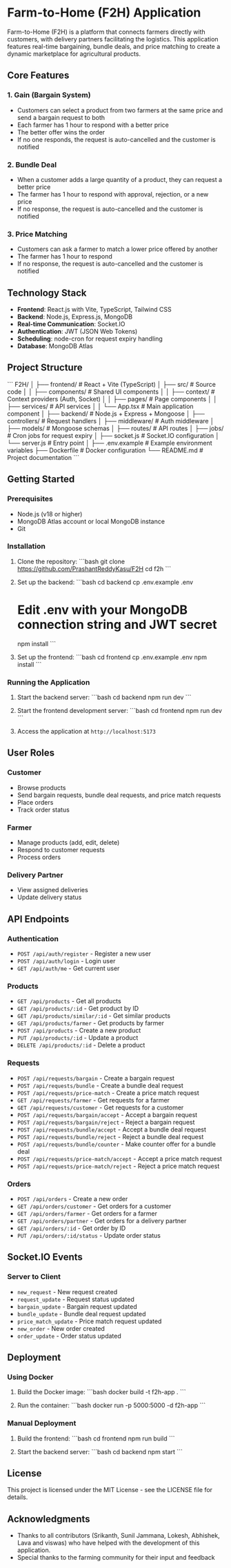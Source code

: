 # Farm-to-Home (F2H) Application

Farm-to-Home (F2H) is a platform that connects farmers directly with customers, with delivery partners facilitating the logistics. This application features real-time bargaining, bundle deals, and price matching to create a dynamic marketplace for agricultural products.

## Core Features

### 1. Gain (Bargain System)
- Customers can select a product from two farmers at the same price and send a bargain request to both
- Each farmer has 1 hour to respond with a better price
- The better offer wins the order
- If no one responds, the request is auto-cancelled and the customer is notified

### 2. Bundle Deal
- When a customer adds a large quantity of a product, they can request a better price
- The farmer has 1 hour to respond with approval, rejection, or a new price
- If no response, the request is auto-cancelled and the customer is notified

### 3. Price Matching
- Customers can ask a farmer to match a lower price offered by another
- The farmer has 1 hour to respond
- If no response, the request is auto-cancelled and the customer is notified

## Technology Stack

- **Frontend**: React.js with Vite, TypeScript, Tailwind CSS
- **Backend**: Node.js, Express.js, MongoDB
- **Real-time Communication**: Socket.IO
- **Authentication**: JWT (JSON Web Tokens)
- **Scheduling**: node-cron for request expiry handling
- **Database**: MongoDB Atlas

## Project Structure

\`\`\`
F2H/
│
├── frontend/             # React + Vite (TypeScript)
│   ├── src/              # Source code
│   │   ├── components/   # Shared UI components
│   │   ├── context/      # Context providers (Auth, Socket)
│   │   ├── pages/        # Page components
│   │   ├── services/     # API services
│   │   └── App.tsx       # Main application component
│
├── backend/              # Node.js + Express + Mongoose
│   ├── controllers/      # Request handlers
│   ├── middleware/       # Auth middleware
│   ├── models/           # Mongoose schemas
│   ├── routes/           # API routes
│   ├── jobs/             # Cron jobs for request expiry
│   ├── socket.js         # Socket.IO configuration
│   └── server.js         # Entry point
│
├── .env.example          # Example environment variables
├── Dockerfile            # Docker configuration
└── README.md             # Project documentation
\`\`\`

## Getting Started

### Prerequisites

- Node.js (v18 or higher)
- MongoDB Atlas account or local MongoDB instance
- Git

### Installation

1. Clone the repository:
   \`\`\`bash
   git clone https://github.com/PrashantReddyKasu/F2H
   cd f2h
   \`\`\`

2. Set up the backend:
   \`\`\`bash
   cd backend
   cp .env.example .env
   # Edit .env with your MongoDB connection string and JWT secret
   npm install
   \`\`\`

3. Set up the frontend:
   \`\`\`bash
   cd frontend
   cp .env.example .env
   npm install
   \`\`\`

### Running the Application

1. Start the backend server:
   \`\`\`bash
   cd backend
   npm run dev
   \`\`\`

2. Start the frontend development server:
   \`\`\`bash
   cd frontend
   npm run dev
   \`\`\`

3. Access the application at `http://localhost:5173`

## User Roles

### Customer
- Browse products
- Send bargain requests, bundle deal requests, and price match requests
- Place orders
- Track order status

### Farmer
- Manage products (add, edit, delete)
- Respond to customer requests
- Process orders

### Delivery Partner
- View assigned deliveries
- Update delivery status

## API Endpoints

### Authentication
- `POST /api/auth/register` - Register a new user
- `POST /api/auth/login` - Login user
- `GET /api/auth/me` - Get current user

### Products
- `GET /api/products` - Get all products
- `GET /api/products/:id` - Get product by ID
- `GET /api/products/similar/:id` - Get similar products
- `GET /api/products/farmer` - Get products by farmer
- `POST /api/products` - Create a new product
- `PUT /api/products/:id` - Update a product
- `DELETE /api/products/:id` - Delete a product

### Requests
- `POST /api/requests/bargain` - Create a bargain request
- `POST /api/requests/bundle` - Create a bundle deal request
- `POST /api/requests/price-match` - Create a price match request
- `GET /api/requests/farmer` - Get requests for a farmer
- `GET /api/requests/customer` - Get requests for a customer
- `POST /api/requests/bargain/accept` - Accept a bargain request
- `POST /api/requests/bargain/reject` - Reject a bargain request
- `POST /api/requests/bundle/accept` - Accept a bundle deal request
- `POST /api/requests/bundle/reject` - Reject a bundle deal request
- `POST /api/requests/bundle/counter` - Make counter offer for a bundle deal
- `POST /api/requests/price-match/accept` - Accept a price match request
- `POST /api/requests/price-match/reject` - Reject a price match request

### Orders
- `POST /api/orders` - Create a new order
- `GET /api/orders/customer` - Get orders for a customer
- `GET /api/orders/farmer` - Get orders for a farmer
- `GET /api/orders/partner` - Get orders for a delivery partner
- `GET /api/orders/:id` - Get order by ID
- `PUT /api/orders/:id/status` - Update order status

## Socket.IO Events

### Server to Client
- `new_request` - New request created
- `request_update` - Request status updated
- `bargain_update` - Bargain request updated
- `bundle_update` - Bundle deal request updated
- `price_match_update` - Price match request updated
- `new_order` - New order created
- `order_update` - Order status updated

## Deployment

### Using Docker

1. Build the Docker image:
   \`\`\`bash
   docker build -t f2h-app .
   \`\`\`

2. Run the container:
   \`\`\`bash
   docker run -p 5000:5000 -d f2h-app
   \`\`\`

### Manual Deployment

1. Build the frontend:
   \`\`\`bash
   cd frontend
   npm run build
   \`\`\`

2. Start the backend server:
   \`\`\`bash
   cd backend
   npm start
   \`\`\`

## License

This project is licensed under the MIT License - see the LICENSE file for details.

## Acknowledgments

- Thanks to all contributors (Srikanth, Sunil Jammana, Lokesh, Abhishek, Lava and viswas) who have helped with the development of this application.
- Special thanks to the farming community for their input and feedback

